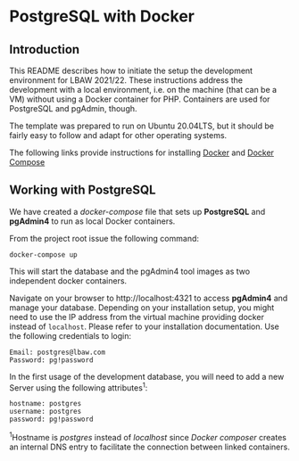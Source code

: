 # PostgreSQL with Docker

## Introduction

This README describes how to initiate the setup the development environment for LBAW 2021/22.
These instructions address the development with a local environment, i.e. on the machine (that can be a VM) without using a Docker container for PHP.
Containers are used for PostgreSQL and pgAdmin, though.

The template was prepared to run on Ubuntu 20.04LTS, but it should be fairly easy to follow and adapt for other operating systems.

The following links provide instructions for installing [Docker](https://docs.docker.com/get-docker/) and [Docker Compose](https://docs.docker.com/compose/install/)

## Working with PostgreSQL

We have created a _docker-compose_ file that sets up __PostgreSQL__ and __pgAdmin4__ to run as local Docker containers.

From the project root issue the following command:

    docker-compose up

This will start the database and the pgAdmin4 tool images as two independent docker containers.

Navigate on your browser to http://localhost:4321 to access __pgAdmin4__ and manage your database. Depending on your installation setup, you might need to use the IP address from the virtual machine providing docker instead of `localhost`. Please refer to your installation documentation.
Use the following credentials to login:

    Email: postgres@lbaw.com
    Password: pg!password

In the first usage of the development database, you will need to add a new Server using the following attributes<sup>1</sup>:

    hostname: postgres
    username: postgres
    password: pg!password

<sup>1</sup>Hostname is _postgres_ instead of _localhost_ since _Docker composer_ creates an internal DNS entry to facilitate the connection between linked containers.
